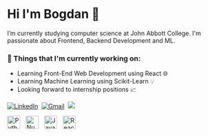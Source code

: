 # Hi I'm Bogdan 👋

I’m currently studying computer science at John Abbott College. I'm passionate about Frontend, Backend Development and ML.
### 💼  Things that I'm currently working on: 
* Learning Front-End Web Development using React 🌐
* Learning Machine Learning using Scikit-Learn 💡
* Looking forward to internship positions 📈

<a href="https://www.linkedin.com/in/bogdan-feher-b7567b203/"><img src="https://img.shields.io/badge/linkedin-%230077B5.svg?&style=for-the-badge&logo=linkedin&logoColor=white" alt="LinkedIn" /></a>&nbsp;
<a href="mailto:bogdan.feher@gmail.com?"><img src="https://img.shields.io/badge/gmail-%23D14836.svg?&style=for-the-badge&logo=gmail&logoColor=white" alt="Gmail"/></a>&nbsp;
![](https://komarev.com/ghpvc/?username=bogdanSgithub)

<img align='left' alt='Python' width='30px' style='padding-right:10px;' src="https://cdn.jsdelivr.net/gh/devicons/devicon@latest/icons/python/python-original.svg" />
<img align='left' alt='Numpy' width='30px' style='padding-right:10px;' src="https://cdn.jsdelivr.net/gh/devicons/devicon@latest/icons/numpy/numpy-original.svg" />
<img align='left' alt='JavaScript' width='30px' style='padding-right:10px;' src="https://cdn.jsdelivr.net/gh/devicons/devicon@latest/icons/javascript/javascript-original.svg" />
<img align='left' alt='React' width='30px' style='padding-right:10px;' src="https://cdn.jsdelivr.net/gh/devicons/devicon@latest/icons/react/react-original.svg" />
